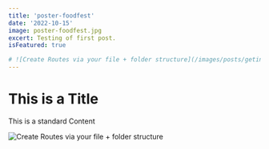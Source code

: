 ```yaml
---
title: 'poster-foodfest'
date: '2022-10-15'
image: poster-foodfest.jpg
excert: Testing of first post.
isFeatured: true

# ![Create Routes via your file + folder structure](/images/posts/geting-started/getting-started-nextjs.png)
---
```

# This is a Title
This is a standard Content

![Create Routes via your file + folder structure](poster-foodfest.jpg)